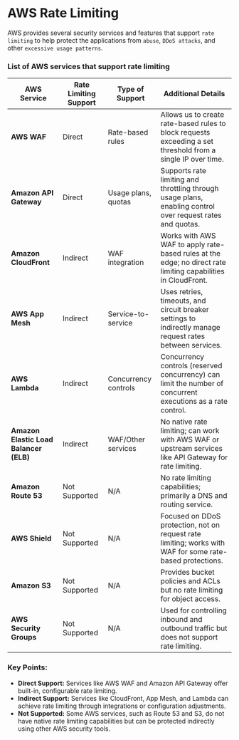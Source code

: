 # AWS Rate Limiting

AWS provides several security services and features that support `rate limiting` to help protect the applications from `abuse`, `DDoS attacks`, and other `excessive usage patterns`.

### List of AWS services that support rate limiting

| AWS Service                 | Rate Limiting Support | Type of Support      | Additional Details                                                                                             |
|-----------------------------|-----------------------|----------------------|-----------------------------------------------------------------------------------------------------------------|
| **AWS WAF**                 | Direct                | Rate-based rules     | Allows us to create rate-based rules to block requests exceeding a set threshold from a single IP over time.   |
| **Amazon API Gateway**      | Direct                | Usage plans, quotas  | Supports rate limiting and throttling through usage plans, enabling control over request rates and quotas.      |
| **Amazon CloudFront**       | Indirect              | WAF integration      | Works with AWS WAF to apply rate-based rules at the edge; no direct rate limiting capabilities in CloudFront.   |
| **AWS App Mesh**            | Indirect              | Service-to-service   | Uses retries, timeouts, and circuit breaker settings to indirectly manage request rates between services.       |
| **AWS Lambda**              | Indirect              | Concurrency controls | Concurrency controls (reserved concurrency) can limit the number of concurrent executions as a rate control.    |
| **Amazon Elastic Load Balancer (ELB)** | Indirect  | WAF/Other services   | No native rate limiting; can work with AWS WAF or upstream services like API Gateway for rate limiting.         |
| **Amazon Route 53**         | Not Supported         | N/A                  | No rate limiting capabilities; primarily a DNS and routing service.                                             |
| **AWS Shield**              | Not Supported         | N/A                  | Focused on DDoS protection, not on request rate limiting; works with WAF for some rate-based protections.       |
| **Amazon S3**               | Not Supported         | N/A                  | Provides bucket policies and ACLs but no rate limiting for object access.                                       |
| **AWS Security Groups**     | Not Supported         | N/A                  | Used for controlling inbound and outbound traffic but does not support rate limiting.                           |

### Key Points:
- **Direct Support:** Services like AWS WAF and Amazon API Gateway offer built-in, configurable rate limiting.
- **Indirect Support:** Services like CloudFront, App Mesh, and Lambda can achieve rate limiting through integrations or configuration adjustments.
- **Not Supported:** Some AWS services, such as Route 53 and S3, do not have native rate limiting capabilities but can be protected indirectly using other AWS security tools.

